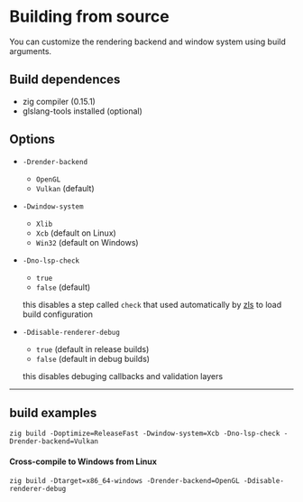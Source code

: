 # Building from source

You can customize the rendering backend and window system using build arguments.


## Build dependences

- zig compiler (0.15.1)
- glslang-tools installed (optional)

## Options

- `-Drender-backend`
    - `OpenGL`
    - `Vulkan` (default)

- `-Dwindow-system`
    - `Xlib`
    - `Xcb` (default on Linux)
    - `Win32` (default on Windows)

- `-Dno-lsp-check`
    - `true`
    - `false` (default)

    this disables a step called `check` that used automatically by [zls](https://github.com/zigtools/zls) to load build configuration

- `-Ddisable-renderer-debug`
    - `true` (default in release builds)
    - `false` (default in debug builds)

    this disables debuging callbacks and validation layers

---

## build examples

```
zig build -Doptimize=ReleaseFast -Dwindow-system=Xcb -Dno-lsp-check -Drender-backend=Vulkan
```

#### Cross-compile to Windows from Linux

```
zig build -Dtarget=x86_64-windows -Drender-backend=OpenGL -Ddisable-renderer-debug
```
